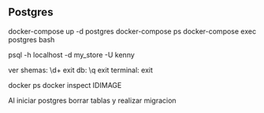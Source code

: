 # 

## Postgres
 

docker-compose up -d postgres
docker-compose ps 
docker-compose exec postgres bash

psql -h localhost -d my_store -U kenny

ver shemas: \d+
exit db: \q
exit terminal: exit

docker ps
docker inspect IDIMAGE

Al iniciar postgres borrar tablas y realizar migracion

